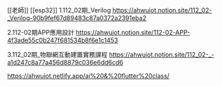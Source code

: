 [[老師]]
[[esp32]]
1.112_02期_Verilog
https://ahwuiot.notion.site/112_02-_Verilog-90b9fef67d89483c87a0372a2391eba2

2.112-02期APP應用設計
https://ahwuiot.notion.site/112-02-APP-4f3ade55c0b247f681534b8f6e1c1453

3.112_02期_物聯網互動建置實務課程
https://ahwuiot.notion.site/112_02-_-a1d247c8a77a456d8879c036e6dd6cd6

https://ahwuiot.netlify.app/ai%20&%20flutter%20class/
